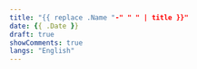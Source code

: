 ```yaml
---
title: "{{ replace .Name "-" " " | title }}"
date: {{ .Date }}
draft: true
showComments: true
langs: "English"
---
```


